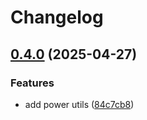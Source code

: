 # Changelog

## [0.4.0](https://github.com/DanielHabenicht/OSHome/compare/v0.3.20...oshome-power_utils-v0.4.0) (2025-04-27)


### Features

* add power utils ([84c7cb8](https://github.com/DanielHabenicht/OSHome/commit/84c7cb89f67348b86beed384820d0f3a4cbab8af))
